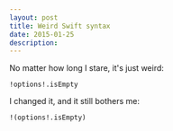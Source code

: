 ```yaml
---
layout: post
title: Weird Swift syntax 
date: 2015-01-25
description: 
---
```

No matter how long I stare, it's just weird:

````
!options!.isEmpty
````

I changed it, and it still bothers me:

````
!(options!.isEmpty)
````
